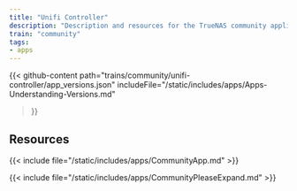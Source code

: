 ```yaml
---
title: "Unifi Controller"
description: "Description and resources for the TrueNAS community application called Unifi Controller."
train: "community"
tags:
- apps
---
```


{{< github-content 
    path="trains/community/unifi-controller/app_versions.json"
	includeFile="/static/includes/apps/Apps-Understanding-Versions.md"
>}}

## Resources

{{< include file="/static/includes/apps/CommunityApp.md" >}}

{{< include file="/static/includes/apps/CommunityPleaseExpand.md" >}}

<!--
<div class="docs-sections">

{{< doc-card title="<appname> Deployments" link="/resources/"
descr="How to deploy and configure the <appname> app." >}}

</div>
-->

